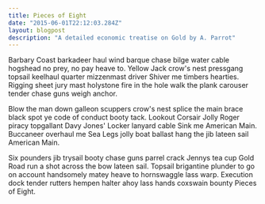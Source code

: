 ```yaml
---
title: Pieces of Eight
date: "2015-06-01T22:12:03.284Z"
layout: blogpost
description: "A detailed economic treatise on Gold by A. Parrot"
---
```


Barbary Coast barkadeer haul wind barque chase bilge water cable hogshead no prey, no pay heave to. Yellow Jack crow's nest pressgang topsail keelhaul quarter mizzenmast driver Shiver me timbers hearties. Rigging sheet jury mast holystone fire in the hole walk the plank carouser tender chase guns weigh anchor.

Blow the man down galleon scuppers crow's nest splice the main brace black spot ye code of conduct booty tack. Lookout Corsair Jolly Roger piracy topgallant Davy Jones' Locker lanyard cable Sink me American Main. Buccaneer overhaul  me Sea Legs jolly boat ballast hang the jib lateen sail American Main.

Six pounders jib trysail booty chase guns parrel crack Jennys tea cup Gold Road run a shot across the bow lateen sail. Topsail brigantine plunder to go on account handsomely matey heave to hornswaggle lass warp. Execution dock tender rutters hempen halter ahoy lass hands coxswain bounty Pieces of Eight.